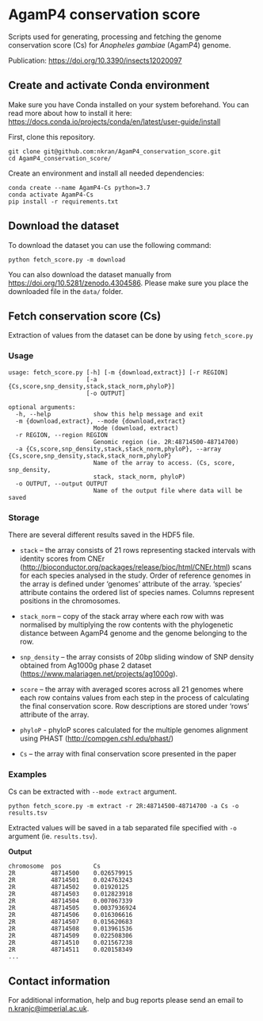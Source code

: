 # AgamP4 conservation score

Scripts used for generating, processing and fetching the genome conservation score (Cs) for _Anopheles gambiae_ (AgamP4) genome.

Publication: https://doi.org/10.3390/insects12020097

## Create and activate Conda environment
Make sure you have Conda installed on your system beforehand. You can read more about how to install it here: https://docs.conda.io/projects/conda/en/latest/user-guide/install

First, clone this repository.
```
git clone git@github.com:nkran/AgamP4_conservation_score.git
cd AgamP4_conservation_score/
```

Create an environment and install all needed dependencies:
```
conda create --name AgamP4-Cs python=3.7
conda activate AgamP4-Cs
pip install -r requirements.txt
```

## Download the dataset

To download the dataset you can use the following command:
```
python fetch_score.py -m download 
```
You can also download the dataset manually from https://doi.org/10.5281/zenodo.4304586. Please make sure you place the downloaded file in the `data/` folder.

## Fetch conservation score (Cs)
Extraction of values from the dataset can be done by using `fetch_score.py`

### Usage
```
usage: fetch_score.py [-h] [-m {download,extract}] [-r REGION]
                      [-a {Cs,score,snp_density,stack,stack_norm,phyloP}]
                      [-o OUTPUT]

optional arguments:
  -h, --help            show this help message and exit
  -m {download,extract}, --mode {download,extract}
                        Mode (download, extract)
  -r REGION, --region REGION
                        Genomic region (ie. 2R:48714500-48714700)
  -a {Cs,score,snp_density,stack,stack_norm,phyloP}, --array {Cs,score,snp_density,stack,stack_norm,phyloP}
                        Name of the array to access. (Cs, score, snp_density,
                        stack, stack_norm, phyloP)
  -o OUTPUT, --output OUTPUT
                        Name of the output file where data will be saved
```

### Storage
There are several different results saved in the HDF5 file.
- `stack` – the array consists of 21 rows representing stacked intervals with identity scores from CNEr (http://bioconductor.org/packages/release/bioc/html/CNEr.html) scans for each species analysed in the study. Order of reference genomes in the array is defined under ‘genomes’ attribute of the array. ‘species’ attribute contains the ordered list of species names. Columns represent positions in the chromosomes.

- `stack_norm` – copy of the stack array where each row with was normalised by multiplying the row contents with the phylogenetic distance between AgamP4 genome and the genome belonging to the row.

- `snp_density` – the array consists of 20bp sliding window of SNP density obtained from Ag1000g phase 2 dataset (https://www.malariagen.net/projects/ag1000g).

- `score` – the array with averaged scores across all 21 genomes where each row contains values from each step in the process of calculating the final conservation score. Row descriptions are stored under ‘rows’ attribute of the array.

- `phyloP` - phyloP scores calculated for the multiple genomes alignment using PHAST (http://compgen.cshl.edu/phast/) 

- `Cs` – the array with final conservation score presented in the paper

### Examples

Cs can be extracted with `--mode extract` argument.

```
python fetch_score.py -m extract -r 2R:48714500-48714700 -a Cs -o results.tsv
```

Extracted values will be saved in a tab separated file specified with `-o` argument (ie. `results.tsv`).

__Output__
```
chromosome	pos	        Cs
2R	        48714500	0.026579915
2R	        48714501	0.024763243
2R	        48714502	0.01920125
2R	        48714503	0.012823918
2R	        48714504	0.007067339
2R	        48714505	0.0037936924
2R	        48714506	0.016306616
2R	        48714507	0.015620683
2R	        48714508	0.013961536
2R	        48714509	0.022508306
2R	        48714510	0.021567238
2R	        48714511	0.020158349
...
```

## Contact information
For additional information, help and bug reports please send an email to n.kranjc@imperial.ac.uk.
